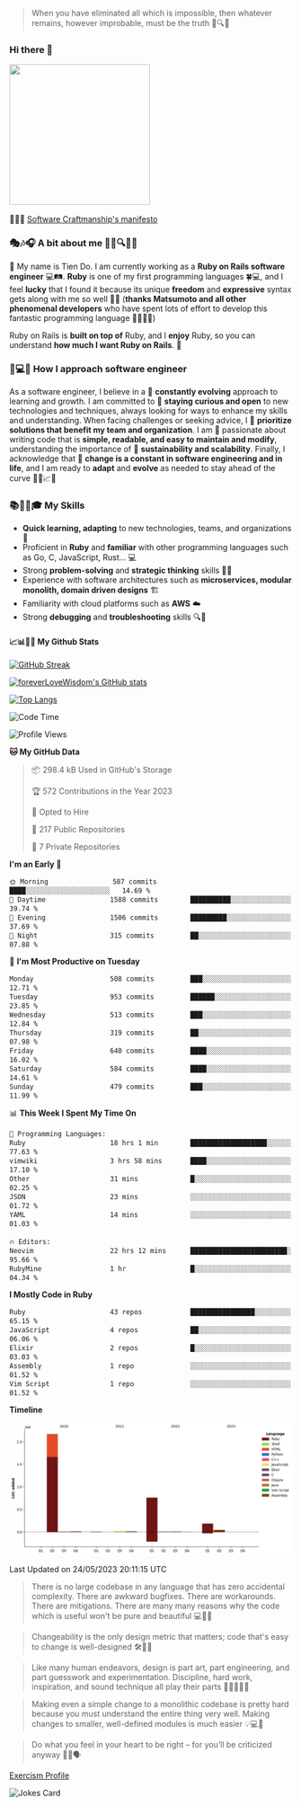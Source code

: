 > When you have eliminated all which is impossible, then whatever remains, however improbable, must be the truth 🤔🔍💡
### Hi there 👋

<!--
**foreverLoveWisdom/foreverLoveWisdom** is a ✨ _special_ ✨ repository because its `README.md` (this file) appears on your GitHub profile.

Here are some ideas to get you started:

- 🔭 I’m currently working on ...
- 🌱 I’m currently learning ...
- 👯 I’m looking to collaborate on ...
- 🤔 I’m looking for help with ...
- 💬 Ask me about ...
- 📫 How to reach me: ...
- 😄 Pronouns: ...
- ⚡ Fun fact: ...
-->

<img src="https://codecondo.com/wp-content/uploads/2017/09/railslogo.png" width="250" height="250">

 📜🔨🌟 [Software Craftmanship's manifesto](http://manifesto.softwarecraftsmanship.org/)

### 🎭🎶🎧 A bit about me 🕵️‍♀️🔍🕵️‍♂️
👋 My name is Tien Do. I am currently working as a **Ruby on Rails software engineer** 💻🛤️. **Ruby** is one of my first programming languages 🍀💻, and I feel **lucky** that I found it because its unique **freedom** and **expressive** syntax gets along with me so well 🤗💬 (**thanks Matsumoto and all other phenomenal developers** who have spent lots of effort to develop this fantastic programming language 🙏👨‍💻🌟)

Ruby on Rails is **built on top of** Ruby, and I **enjoy** Ruby, so you can understand **how much I want Ruby on Rails**. 🤩

### 🤔💻🔨 How I approach software engineer
As a software engineer, I believe in a 🔄 **constantly evolving** approach to learning and growth. I am committed to 🤔 **staying curious and open** to new technologies and techniques, always looking for ways to enhance my skills and understanding. When facing challenges or seeking advice, I 👥  **prioritize solutions that benefit my team and organization**. I am 🎉 passionate about writing code that is **simple, readable, and easy to maintain and modify**, understanding the importance of 🌱 **sustainability and scalability**. Finally, I acknowledge that 🌊 **change is a constant in software engineering and in life**, and I am ready to **adapt** and **evolve** as needed to stay ahead of the curve 🏃‍♂️📈🔄

### 📚🧑‍💻🎓 My Skills
- **Quick learning, adapting** to new technologies, teams, and organizations 🚀
- Proficient in **Ruby** and **familiar** with other programming languages such as Go, C, JavaScript, Rust... 💻
- Strong **problem-solving** and **strategic thinking** skills 🤔💡
- Experience with software architectures such as **microservices, modular monolith, domain driven designs** 🏗️
- Familiarity with cloud platforms such as **AWS** ☁️ 
- Strong **debugging** and **troubleshooting** skills 🔍🐞

#### 📈📊👨‍💻  My Github Stats

[![GitHub Streak](https://github-readme-streak-stats.herokuapp.com/?user=foreverLoveWisdom&theme=dracula)](https://git.io/streak-stats)
&nbsp;
&nbsp;

[![foreverLoveWisdom's GitHub stats](https://github-readme-stats.vercel.app/api?username=foreverLoveWisdom&show_icons=true&theme=react&count_private=true)](https://github.com/anuraghazra/github-readme-stats)

[![Top Langs](https://github-readme-stats.vercel.app/api/top-langs/?username=foreverLoveWisdom&show_icons=true&theme=vue-dark)](https://github.com/anuraghazra/github-readme-stats)

<!--START_SECTION:waka-->
![Code Time](http://img.shields.io/badge/Code%20Time-1%2C918%20hrs%204%20mins-blue)

![Profile Views](http://img.shields.io/badge/Profile%20Views-0-blue)

**🐱 My GitHub Data** 

> 📦 298.4 kB Used in GitHub's Storage 
 > 
> 🏆 572 Contributions in the Year 2023
 > 
> 💼 Opted to Hire
 > 
> 📜 217 Public Repositories 
 > 
> 🔑 7 Private Repositories 
 > 
**I'm an Early 🐤** 

```text
🌞 Morning                587 commits         ████░░░░░░░░░░░░░░░░░░░░░   14.69 % 
🌆 Daytime                1588 commits        ██████████░░░░░░░░░░░░░░░   39.74 % 
🌃 Evening                1506 commits        █████████░░░░░░░░░░░░░░░░   37.69 % 
🌙 Night                  315 commits         ██░░░░░░░░░░░░░░░░░░░░░░░   07.88 % 
```
📅 **I'm Most Productive on Tuesday** 

```text
Monday                   508 commits         ███░░░░░░░░░░░░░░░░░░░░░░   12.71 % 
Tuesday                  953 commits         ██████░░░░░░░░░░░░░░░░░░░   23.85 % 
Wednesday                513 commits         ███░░░░░░░░░░░░░░░░░░░░░░   12.84 % 
Thursday                 319 commits         ██░░░░░░░░░░░░░░░░░░░░░░░   07.98 % 
Friday                   640 commits         ████░░░░░░░░░░░░░░░░░░░░░   16.02 % 
Saturday                 584 commits         ████░░░░░░░░░░░░░░░░░░░░░   14.61 % 
Sunday                   479 commits         ███░░░░░░░░░░░░░░░░░░░░░░   11.99 % 
```


📊 **This Week I Spent My Time On** 

```text
💬 Programming Languages: 
Ruby                     18 hrs 1 min        ███████████████████░░░░░░   77.63 % 
vimwiki                  3 hrs 58 mins       ████░░░░░░░░░░░░░░░░░░░░░   17.10 % 
Other                    31 mins             █░░░░░░░░░░░░░░░░░░░░░░░░   02.25 % 
JSON                     23 mins             ░░░░░░░░░░░░░░░░░░░░░░░░░   01.72 % 
YAML                     14 mins             ░░░░░░░░░░░░░░░░░░░░░░░░░   01.03 % 

🔥 Editors: 
Neovim                   22 hrs 12 mins      ████████████████████████░   95.66 % 
RubyMine                 1 hr                █░░░░░░░░░░░░░░░░░░░░░░░░   04.34 % 
```

**I Mostly Code in Ruby** 

```text
Ruby                     43 repos            ████████████████░░░░░░░░░   65.15 % 
JavaScript               4 repos             ██░░░░░░░░░░░░░░░░░░░░░░░   06.06 % 
Elixir                   2 repos             █░░░░░░░░░░░░░░░░░░░░░░░░   03.03 % 
Assembly                 1 repo              ░░░░░░░░░░░░░░░░░░░░░░░░░   01.52 % 
Vim Script               1 repo              ░░░░░░░░░░░░░░░░░░░░░░░░░   01.52 % 
```



**Timeline**

![Lines of Code chart](https://raw.githubusercontent.com/foreverLoveWisdom/foreverLoveWisdom/main/assets/bar_graph.png)


 Last Updated on 24/05/2023 20:11:15 UTC
<!--END_SECTION:waka-->


> There is no large codebase in any language that has zero accidental complexity. There are awkward bugfixes. There are workarounds. There are mitigations.
> There are many many reasons why the code which is useful won't be pure and beautiful 💻🐞🤔

> Changeability is the only design metric that matters; code that's easy to change is well-designed 🛠️🔄🎨

> Like many human endeavors, design is part art, part engineering, and part guesswork and experimentation. Discipline, hard work, inspiration, and sound technique all play their parts 🎨🧑‍💻🔬🧪

> Mak­ing even a sim­ple change to a mono­lith­ic code­base is pret­ty hard because you must under­stand the entire thing very well. Mak­ing changes to small­er, well-defined mod­ules is much easier 💡💻🤔
 
 > Do what you feel in your heart to be right – for you’ll be criticized anyway 💖🙏🗣️ 
 
[Exercism Profile](https://exercism.org/profiles/foreverLoveWisdom)

![Jokes Card](https://readme-jokes.vercel.app/api)
